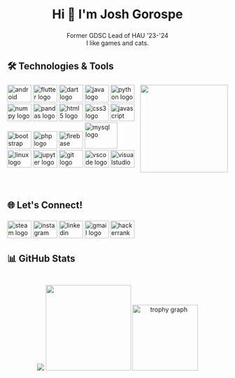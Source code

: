 <h1 align="center">Hi 👋 I'm Josh Gorospe</h1>

###

<p align="center">Former GDSC Lead of HAU '23-'24<br>I like games and cats.</p>

###

<h2 align="left">🛠️ Technologies & Tools</h2>

###

<img align="right" height="200" src="https://media1.tenor.com/m/yNMGjXsoYGUAAAAd/cat-cats.gif"  />

###

### 
<div align="left">
  <img src="https://cdn.simpleicons.org/android/3DDC84" width="55" height="40" alt="android logo"/>
  
  <img src="https://cdn.jsdelivr.net/gh/devicons/devicon/icons/flutter/flutter-original.svg" width="55" height="40" alt="flutter logo"/>
  
  <img src="https://cdn.jsdelivr.net/gh/devicons/devicon/icons/dart/dart-original.svg" width="55" height="40" alt="dart logo"  />
  
  <img src="https://cdn.jsdelivr.net/gh/devicons/devicon/icons/java/java-original.svg" width="55" height="40" alt="java logo"  />
  
  <img src="https://cdn.jsdelivr.net/gh/devicons/devicon/icons/python/python-original.svg" width="55" height="40" alt="python logo"  />

  <img src="https://cdn.jsdelivr.net/gh/devicons/devicon/icons/numpy/numpy-original.svg" width="55" height="40" alt="numpy logo"  />
  
  <img src="https://cdn.jsdelivr.net/gh/devicons/devicon/icons/pandas/pandas-original.svg" width="55" height="40" alt="pandas logo"  />
  
  <img src="https://cdn.jsdelivr.net/gh/devicons/devicon/icons/html5/html5-original.svg" width="55" height="40" alt="html5 logo"  />
 
  <img src="https://cdn.jsdelivr.net/gh/devicons/devicon/icons/css3/css3-original.svg" width="55" height="40" alt="css3 logo"  />
  
  <img src="https://cdn.jsdelivr.net/gh/devicons/devicon/icons/javascript/javascript-original.svg" width="55" height="40" alt="javascript logo"  />
  
  <img src="https://cdn.jsdelivr.net/gh/devicons/devicon/icons/bootstrap/bootstrap-original.svg" width="55" height="40" alt="bootstrap logo"  />
  
  <img src="https://cdn.jsdelivr.net/gh/devicons/devicon/icons/php/php-original.svg" width="55" height="40" alt="php logo"  />
  
  <img src="https://cdn.jsdelivr.net/gh/devicons/devicon/icons/firebase/firebase-plain.svg" width="55" height="40" alt="firebase logo"  />
  
  <img src="https://cdn.simpleicons.org/mysql/4479A1" width="75" height="60" alt="mysql logo"  />

  <img src="https://cdn.jsdelivr.net/gh/devicons/devicon/icons/linux/linux-original.svg" width="55" height="40" alt="linux logo"  />
  
  <img src="https://cdn.jsdelivr.net/gh/devicons/devicon/icons/jupyter/jupyter-original.svg" width="55" height="40" alt="jupyter logo"  />
  
  <img src="https://cdn.jsdelivr.net/gh/devicons/devicon/icons/git/git-original.svg" width="55" height="40" alt="git logo"  />
  
  <img src="https://cdn.jsdelivr.net/gh/devicons/devicon/icons/vscode/vscode-original.svg" width="55" height="40" alt="vscode logo"  />

  <img src="https://cdn.jsdelivr.net/gh/devicons/devicon/icons/visualstudio/visualstudio-plain.svg" width="55" height="40" alt="visualstudio logo"  />
</div>

###

<br clear="both">

<h2 align="left">🌐 Let's Connect!</h2>

###

<div align="left">
  <a href="https://steamcommunity.com/profiles/76561198802354831/">
    <img src="https://upload.wikimedia.org/wikipedia/commons/8/83/Steam_icon_logo.svg" width="55" height="40" alt="steam logo" /></a>
  <a href="https://www.instagram.com" target="_blank">
    <img src="https://raw.githubusercontent.com/maurodesouza/profile-readme-generator/master/src/assets/icons/social/instagram/default.svg" width="55" height="40" alt="instagram logo"  /></a>
  
  <a href="https://www.linkedin.com/in/itsmeejoshie/" target="_blank">
  <img src="https://raw.githubusercontent.com/maurodesouza/profile-readme-generator/master/src/assets/icons/social/linkedin/default.svg" width="55" height="40" alt="linkedin logo"  /></a>
  
  <a href="https://mail.google.com/mail/u/0/?fs=1&tf=cm&source=mailto&to=joshgorospe03@gmail.com" target="_blank">
  <img src="https://raw.githubusercontent.com/maurodesouza/profile-readme-generator/master/src/assets/icons/social/gmail/default.svg" width="55" height="40" alt="gmail logo"  /></a>
  
  <a href="https://www.hackerrank.com/profile/joshgorospe03" target="_blank">
  <img src="https://raw.githubusercontent.com/maurodesouza/profile-readme-generator/master/src/assets/icons/social/hackerrank/default.svg" width="55" height="40" alt="hackerrank logo"  /></a>

</div>

###

<h2 align="left">📊 GitHub Stats</h2>

###

<br clear="both">

<div align="center">

  
  <picture>
    <source
      srcset="https://github-readme-stats.vercel.app/api?username=itsmeejoshiee&show_icons=true&theme=tokyonight"
    />
    <img src="https://github-readme-stats.vercel.app/api?username=itsmeejoshiee&show_icons=true" />
  </picture>
  
  <picture>
    <source
      srcset="https://github-readme-stats.vercel.app/api/top-langs/?username=itsmeejoshiee&layout=compact&theme=tokyonight"
      />
      <img src="https://github-readme-stats.vercel.app/api/top-langs/?username=itsmeejoshiee&show_icons=true&theme=tokyonight" height=195 />
  </picture>

      
  
  <img src="https://github-profile-trophy.vercel.app?username=itsmeejoshiee&theme=algolia&column=-1&row=1&margin-w=8&margin-h=8&no-bg=false&no-frame=false&order=4" height="150" alt="trophy graph"  />
</div>

###
